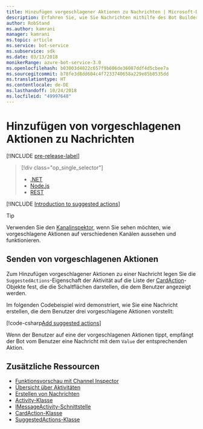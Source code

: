 ```yaml
---
title: Hinzufügen vorgeschlagener Aktionen zu Nachrichten | Microsoft-Dokumentation
description: Erfahren Sie, wie Sie Nachrichten mithilfe des Bot Builder SDK für .NET vorgeschlagene Aktionen hinzufügen.
author: RobStand
ms.author: kamrani
manager: kamrani
ms.topic: article
ms.service: bot-service
ms.subservice: sdk
ms.date: 03/13/2018
monikerRange: azure-bot-service-3.0
ms.openlocfilehash: b03003d4822c657f9b606de36087ddf4d5cbee7a
ms.sourcegitcommit: b78fe3d8dd604c4f7233740658a229e85b8535dd
ms.translationtype: HT
ms.contentlocale: de-DE
ms.lasthandoff: 10/24/2018
ms.locfileid: "49997648"
---
```

# <a name="add-suggested-actions-to-messages"></a>Hinzufügen von vorgeschlagenen Aktionen zu Nachrichten

[!INCLUDE [pre-release-label](../includes/pre-release-label-v3.md)]

> [!div class="op_single_selector"]
> - [.NET](../dotnet/bot-builder-dotnet-add-suggested-actions.md)
> - [Node.js](../nodejs/bot-builder-nodejs-send-suggested-actions.md)
> - [REST](../rest-api/bot-framework-rest-connector-add-suggested-actions.md)

[!INCLUDE [Introduction to suggested actions](../includes/snippet-suggested-actions-intro.md)]

> [!TIP]
> Verwenden Sie den [Kanalinspektor][channelInspector], wenn Sie sehen möchten, wie vorgeschlagene Aktionen auf verschiedenen Kanälen aussehen und funktionieren.

## <a name="send-suggested-actions"></a>Senden von vorgeschlagenen Aktionen

Zum Hinzufügen vorgeschlagener Aktionen zu einer Nachricht legen Sie die `SuggestedActions`-Eigenschaft der Aktivität auf die Liste der [CardAction][cardAction]-Objekte fest, die die Schaltflächen darstellen, die dem Benutzer angezeigt werden. 

Im folgenden Codebeispiel wird demonstriert, wie Sie eine Nachricht erstellen, die dem Benutzer drei vorgeschlagene Aktionen vorstellt:

[!code-csharp[Add suggested actions](../includes/code/dotnet-add-suggested-actions.cs#addSuggestedActions)]

Wenn der Benutzer auf eine der vorgeschlagenen Aktionen tippt, empfängt der Bot vom Benutzer eine Nachricht mit dem `Value` der entsprechenden Aktion.

## <a name="additional-resources"></a>Zusätzliche Ressourcen

- [Funktionsvorschau mit Channel Inspector][inspector]
- [Übersicht über Aktivitäten](bot-builder-dotnet-activities.md)
- [Erstellen von Nachrichten](bot-builder-dotnet-create-messages.md)
- <a href="https://docs.botframework.com/en-us/csharp/builder/sdkreference/dc/d2f/class_microsoft_1_1_bot_1_1_connector_1_1_activity.html" target="_blank">Activity-Klasse</a>
- <a href="/dotnet/api/microsoft.bot.connector.imessageactivity" target="_blank">IMessageActivity-Schnittstelle</a>
- <a href="/dotnet/api/microsoft.bot.connector.cardaction" target="_blank">CardAction-Klasse</a>
- <a href="/dotnet/api/microsoft.bot.connector.suggestedactions" target="_blank">SuggestedActions-Klasse</a>

[cardAction]: /dotnet/api/microsoft.bot.connector.cardaction

[inspector]: ../bot-service-channel-inspector.md

[channelInspector]: ../bot-service-channel-inspector.md


